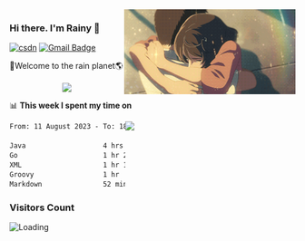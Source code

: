 <img  align='right' height="150" src="https://github.com/LikeRainDay/LikeRainDay/blob/master/pic/img_rain_1.gif?raw=true">



### Hi there. I'm Rainy :lemon:

[![csdn](https://img.shields.io/badge/-csdn-c14438?style=flat-square&logo=c&logoColor=white)](https://blog.csdn.net/qq_15807167)
[![Gmail Badge](https://img.shields.io/badge/-gmail-c14438?style=flat-square&logo=Gmail&logoColor=white&link=mailto:houshuai0816@gmail.com)](mailto:houshuai0816@gmail.com)

🚀Welcome to the rain planet🌎

<center>
<img align='center'  src="https://source.unsplash.com/user/rainyhehe/likes">
</center>

📊 **This week I spent my time on**

<img align='right'   width="300" src="https://github-readme-stats.vercel.app/api?username=LikeRainDay&show_icons=true&title_color=fff&icon_color=79ff97&text_color=9f9f9f&bg_color=151515&count_private=true">

<!--START_SECTION:waka-->

```txt
From: 11 August 2023 - To: 18 August 2023

Java                   4 hrs 19 mins   ████████░░░░░░░░░░░░░░░░░   31.74 %
Go                     1 hr 21 mins    ██▓░░░░░░░░░░░░░░░░░░░░░░   10.00 %
XML                    1 hr 13 mins    ██▒░░░░░░░░░░░░░░░░░░░░░░   09.06 %
Groovy                 1 hr            ██░░░░░░░░░░░░░░░░░░░░░░░   07.36 %
Markdown               52 mins         █▓░░░░░░░░░░░░░░░░░░░░░░░   06.42 %
```

<!--END_SECTION:waka-->

### Visitors Count
<img align="left" src = "https://profile-counter.glitch.me/LikeRainDay/count.svg" alt ="Loading">
